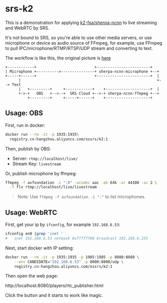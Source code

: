 # srs-k2

This is a demonstration for applying [k2-fsa/sherpa-ncnn](https://github.com/k2-fsa/sherpa-ncnn) to live streaming
and WebRTC by SRS.

It's not bound to SRS, so you're able to use other media servers, or use microphone or device as audio source of 
FFmpeg, for example, use FFmpeg to pull IPC/microphone/RTMP/RTSP/UDP stream and converting to text.

The workflow is like this, the original picture is [here](https://www.figma.com/file/6PB2d9yxbhdoqdW8iPIyzY)

```text
+------------+                          +------------------------+
| Microphone +---------->---------------+ sherpa-ncnn-microphone +--+
+-----+------+                          +------------------------+  |
      |                                                             +--> Text
      |   +---------+     +------------+    +--------------------+  |
      +->-+   OBS   +-->--+  SRS Cloud +-->-+ sherpa-ncnn-ffmpeg +--+
          +---------+     +-----+------+    +--------------------+ 
```

## Usage: OBS

First, run in docker:

```bash
docker run --rm -it -p 1935:1935\
  registry.cn-hangzhou.aliyuncs.com/ossrs/k2:1
```

Then, publish by OBS:

* Server: `rtmp://localhost/live/`
* Stream Key: `livestream`

Or, publish microphone by ffmpeg:

```bash
ffmpeg -f avfoundation -i ":0" -acodec aac -ab 64k -ar 44100 -ac 2 \
  -f flv rtmp://localhost/live/livestream
```

> Note: Use `ffmpeg -f avfoundation -i ":"` to list microphones.

## Usage: WebRTC

First, get your ip by `ifconfig`, for example `192.168.6.53`:

```bash
ifconfig en0 |grep 'inet '
#	inet 192.168.6.53 netmask 0xffffff00 broadcast 192.168.6.255
```

Next, start docker with IP setting:

```bash
docker run --rm -it -p 1935:1935 -p 1985:1985 -p 8080:8080 \
    --env CANDIDATE="192.168.6.53" -p 8000:8000/udp \
    registry.cn-hangzhou.aliyuncs.com/ossrs/k2:1
```

Then open the web page:

http://localhost:8080/players/rtc_publisher.html

Click the button and it starts to work like magic.


